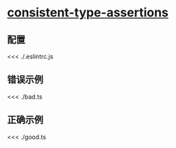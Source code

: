 # [consistent-type-assertions](https://typescript-eslint.io/rules/consistent-type-assertions)

## 配置

<<< ./.eslintrc.js

## 错误示例

<<< ./bad.ts

## 正确示例

<<< ./good.ts
